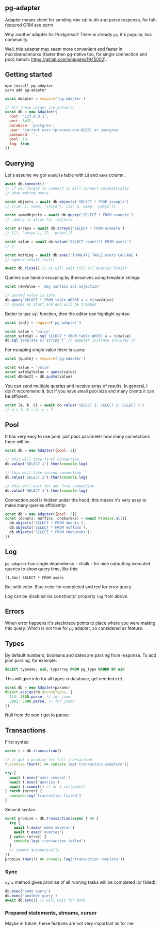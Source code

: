 ## pg-adapter

Adapter means client for sending *raw* sql to db and parse response, for full-featured ORM see [porm](https://www.npmjs.com/package/porm)

Why another adapter for Postgresql?
There is already `pg`, it's popular, has community. 

Well, this adapter may seem more convenient and faster in microbenchmarks
(faster then pg-native too, for single connection and pool, bench: https://gitlab.com/snippets/1945002).

## Getting started
```
npm install pg-adapter
yarn add pg-adapter
```
```js
const Adapter = require('pg-adapter')

// All these values are defaults
const db = new Adapter({
  host: '127.0.0.1',
  port: 5432,
  database: 'postgres',
  user: 'current user (process.env.USER) or postgres',
  password: '',
  pool: 10,
  log: true,
})
```

## Querying

Let's assume we got `example` table with `id` and `name` column.

```js
await db.connect()
// if you forgot to connect it will connect automatically
// when making query

const objects = await db.objects('SELECT * FROM example')
// [{id: 1, name: 'vasya'}, {id: 2, name: 'petya'}]

const sameObjects = await db.query('SELECT * FROM example')
// .query is alias for .objects

const arrays = await db.arrays('SELECT * FROM example')
// [[1, 'vasya'], [2, 'petya']]

const value = await db.value('SELECT count(*) FROM users')
// 2

const nothing = await db.exec('TRUNCATE TABLE users CASCADE')
// ignore result (null)

await db.close() // it will wait till all queries finish
```

Queries can handle escaping by themselves using template strings:

```js
const rawValue = 'may contain sql injection'

// quoted value is safe:
db.query`SELECT * FROM table WHERE a = ${rawValue}`
// spaces on start and end will be trimmed
```

Better to use `sql` function, then the editor can highlight syntax:

```js
const {sql} = require('pg-adapter')

const value = 'value'
const safeSql = sql`SELECT * FROM table WHERE a = ${value}`
db.sql`template ${'string'}` // adapter instance includes it
```

For escaping single value there is `quote`:

```js
const {quote} = require('pg-adapter')

const value = 'value'
const safeSqlValue = quote(value)
const dbHasIt = db.quote(value)
```

You can send multiple queries and receive array of results.
In general, I don't recommend it, but if you have small pool size and many clients
it can be efficient.

```js
const [a, b, c] = await db.value('SELECT 1; SELECT 2; SELECT 3')
// a = 1, b = 2, c = 3
```

## Pool

It has very easy to use pool:
just pass parameter how many connections there will be.

```js
const db = new Adapter({pool: 2})

// this will take first connection
db.value('SELECT 1').then(console.log)

// this will take second connection
db.value('SELECT 2').then(console.log)

// this will wait for any free connection
db.value('SELECT 3').then(console.log)
```

Connection pool is hidden under the hood,
this means it's very easy to make many queries efficiently:

```js
const db = new Adapter({pool: 3})
const [donuts, muffins, chebureks] = await Promise.all([
  db.objects('SELECT * FROM donuts'),
  db.objects('SELECT * FROM muffins'),
  db.objects('SELECT * FROM chebureks'),
])
```

## Log

`pg-adapter` has single dependency - chalk -
for nice outputting executed queries to show query time, like this:

```
(1.3ms) SELECT * FROM users
```

But with color. Blue color for completed and red for error query.

Log can be disabled via constructor property `log` from above.

## Errors

When error happens it's stacktrace points to place where you were making this query.
Which is not true for `pg` adapter, so considered as feature.

## Types

By default numbers, booleans and dates are parsing from response.
To add json parsing, for example:

```sql
SELECT typname, oid, typarray FROM pg_type ORDER BY oid
```

This will give info for all types in database, get needed `oid`.

```js
const db = new Adapter(params)
Object.assign(db.decodeTypes, {
  114: JSON.parse, // for json
  3802: JSON.parse, // for jsonb
})
```

Null from db won't get to parser.

## Transactions

First syntax:

```js
const t = db.transaction()

// it got a promise for full transaction
t.promise.then(() => console.log('transaction complete'))

try {
  await t.exec('make several')
  await t.exec('queries')
  await t.commit() // or t.rollback()
} catch (error) {
  console.log('transaction failed')
}
```

Second syntax:

```js
const promise = db.transaction(async t => {
  try {
    await t.exec('make several')
    await t.exec('queries')
  } catch (error) {
    console.log('transaction failed')
  }
  // commit automatically
})
promise.then(() => console.log('transaction complete'))
```

### Sync

`sync` method gives promise of all running tasks will be completed (or failed):

```js
db.exec('some query')
db.exec('another query')
await db.sync() // will wait for both
```

### Prepared statements, streams, cursor

Maybe in future, these features are not very important as for me.
